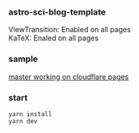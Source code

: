 ### astro-sci-blog-template
ViewTransition: Enabled on all pages  
KaTeX: Enaled on all pages

### sample
[master working on cloudflare pages](https://84025cc3.astro-sci-blog-template.pages.dev/)

### start

```
yarn install
yarn dev
```